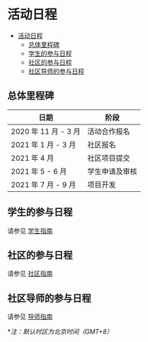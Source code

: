 # 活动日程

<!-- TOC -->

- [活动日程](#活动日程)
  - [总体里程碑](#总体里程碑)
  - [学生的参与日程](#学生的参与日程)
  - [社区的参与日程](#社区的参与日程)
  - [社区导师的参与日程](#社区导师的参与日程)

<!-- /TOC -->

## 总体里程碑

| 日期                 | 阶段           |
| -------------------- | -------------- |
| 2020 年 11 月 - 3 月 | 活动合作报名   |
| 2021 年 1 月 - 3 月  | 社区报名       |
| 2021 年 4 月         | 社区项目提交   |
| 2021 年 5 - 6 月     | 学生申请及审核 |
| 2021 年 7 月 - 9 月  | 项目开发       |

## 学生的参与日程

请参见 [学生指南](student.md)

## 社区的参与日程

请参见 [社区指南](community.md)

## 社区导师的参与日程

请参见 [导师指南](mentor.md)

**注：默认时区为北京时间（GMT+8）*
